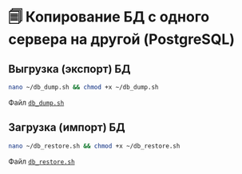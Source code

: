 # 🗐 Копирование БД с одного сервера на другой (PostgreSQL)

## Выгрузка (экспорт) БД

```bash
nano ~/db_dump.sh && chmod +x ~/db_dump.sh
```

Файл [`db_dump.sh`](db_dump.sh)

## Загрузка (импорт) БД

```bash
nano ~/db_restore.sh && chmod +x ~/db_restore.sh
```

Файл [`db_restore.sh`](db_restore.sh)
